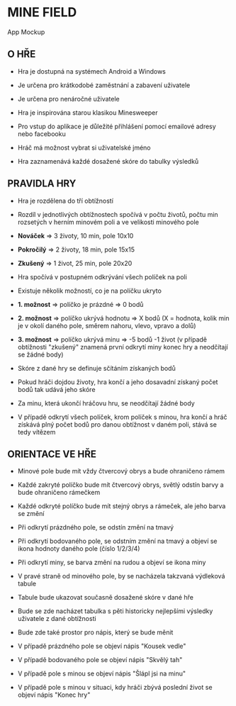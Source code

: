 <h1>MINE FIELD</h1>

App Mockup

<h2>O HŘE</h2>

* Hra je dostupná na systémech Android a Windows
* Je určena pro krátkodobé zaměstnání a zabavení uživatele
* Je určena pro nenáročné uživatele
* Hra je inspirována starou klasikou Minesweeper

* Pro vstup do aplikace je důležité přihlášení pomocí emailové adresy nebo facebooku
* Hráč má možnost vybrat si uživatelské jméno
* Hra zaznamenává každé dosažené skóre do tabulky výsledků

<h2>PRAVIDLA HRY</h2>

* Hra je rozdělena do tří obtížností
* Rozdíl v jednotlivých obtížnostech spočívá v počtu životů, počtu min rozsetých v herním minovém poli a ve velikosti minového pole
* <b>Nováček</b> => 3 životy, 10 min, pole 10x10
* <b>Pokročilý</b> => 2 životy, 18 min, pole 15x15
* <b>Zkušený</b> => 1 život, 25 min, pole 20x20

* Hra spočívá v postupném odkrývání všech políček na poli
* Existuje několik možností, co je na políčku ukryto
* <b>1. možnost</b> => políčko je prázdné => 0 bodů
* <b>2. možnost</b> => políčko ukrývá hodnotu => X bodů (X = hodnota, kolik min je v okolí daného pole, směrem nahoru, vlevo, vpravo a dolů)
* <b>3. možnost</b> => políčko ukrývá minu => -5 bodů -1 život (v případě obtížnosti "zkušený" znamená první odkrytí miny konec hry a neodčítají se žádné body)

* Skóre z dané hry se definuje sčítáním získaných bodů
* Pokud hráči dojdou životy, hra končí a jeho dosavadní získaný počet bodů tak udává jeho skóre
* Za minu, která ukončí hráčovu hru, se neodčítají žádné body
* V případě odkrytí všech políček, krom políček s minou, hra končí a hráč získává plný počet bodů pro danou obtížnost v daném poli, stává se tedy vítězem

<h2>ORIENTACE VE HŘE</h2>

* Minové pole bude mít vždy čtvercový obrys a bude ohraničeno rámem
* Každé zakryté políčko bude mít čtvercový obrys, světlý odstín barvy a bude ohraničeno rámečkem
* Každé odkryté políčko bude mít stejný obrys a rámeček, ale jeho barva se změní
* Při odkrytí prázdného pole, se odstín změní na tmavý
* Při odkrytí bodovaného pole, se odstním změní na tmavý a objeví se ikona hodnoty daného pole (číslo 1/2/3/4)
* Při odkrytí miny, se barva změní na rudou a objeví se ikona miny

* V pravé straně od minového pole, by se nacházela takzvaná výdleková tabule
* Tabule bude ukazovat současně dosažené skóre v dané hře
* Bude se zde nacházet tabulka s pěti historicky nejlepšími výsledky uživatele z dané obtížnosti

* Bude zde také prostor pro nápis, který se bude měnit
* V případě prázdného pole se objeví nápis "Kousek vedle"
* V případě bodovaného pole se objeví nápis "Skvělý tah"
* V případě pole s minou se objeví nápis "Šlápl jsi na minu"
* V případě pole s minou v situaci, kdy hráči zbývá poslední život se objeví nápis "Konec hry"


